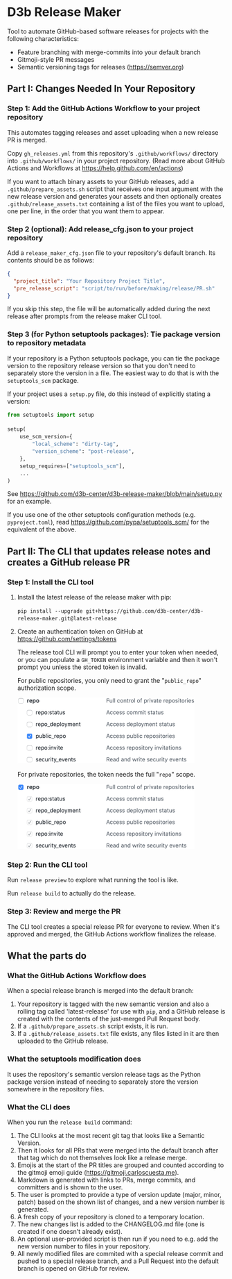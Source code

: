 # D3b Release Maker

Tool to automate GitHub-based software releases for projects with the following
characteristics:

- Feature branching with merge-commits into your default branch
- Gitmoji-style PR messages
- Semantic versioning tags for releases (<https://semver.org>)

## Part I: Changes Needed In Your Repository

### Step 1: Add the GitHub Actions Workflow to your project repository

This automates tagging releases and asset uploading when a new release PR is
merged.

Copy `gh_releases.yml` from this repository's `.github/workflows/` directory
into `.github/workflows/` in your project repository. (Read more about GitHub
Actions and Workflows at <https://help.github.com/en/actions>)

If you want to attach binary assets to your GitHub releases, add a
`.github/prepare_assets.sh` script that receives one input argument with the
new release version and generates your assets and then optionally creates
`.github/release_assets.txt` containing a list of the files you want to upload,
one per line, in the order that you want them to appear.

### Step 2 (optional): Add release_cfg.json to your project repository

Add a `release_maker_cfg.json` file to your repository's default branch. Its
contents should be as follows:

```json
{
  "project_title": "Your Repository Project Title",
  "pre_release_script": "script/to/run/before/making/release/PR.sh"
}
```

If you skip this step, the file will be automatically added during the next
release after prompts from the release maker CLI tool.

### Step 3 (for Python setuptools packages): Tie package version to repository metadata

If your repository is a Python setuptools package, you can tie the package
version to the repository release version so that you don't need to separately
store the version in a file. The easiest way to do that is with the
`setuptools_scm` package.

If your project uses a `setup.py` file, do this instead of explicitly stating a
version:

```Python
from setuptools import setup

setup(
    use_scm_version={
        "local_scheme": "dirty-tag",
        "version_scheme": "post-release",
    },
    setup_requires=["setuptools_scm"],
    ...
)
```

See <https://github.com/d3b-center/d3b-release-maker/blob/main/setup.py> for
an example.

If you use one of the other setuptools configuration methods (e.g.
`pyproject.toml`), read <https://github.com/pypa/setuptools_scm/> for the
equivalent of the above.

## Part II: The CLI that updates release notes and creates a GitHub release PR

### Step 1: Install the CLI tool

1. Install the latest release of the release maker with pip:

    `pip install --upgrade git+https://github.com/d3b-center/d3b-release-maker.git@latest-release`

2. Create an authentication token on GitHub at https://github.com/settings/tokens

    The release tool CLI will prompt you to enter your token when needed, or
    you can populate a `GH_TOKEN` environment variable and then it won't prompt
    you unless the stored token is invalid.

    For public repositories, you only need to grant the "`public_repo`"
    authorization scope.

    <img alt="public scope screenshot" src="img/public_scope_token.png" width="409">

    For private repositories, the token needs the full "`repo`" scope.

    <img alt="private scope screenshot" src="img/private_scope_token.png" width="409">

### Step 2: Run the CLI tool

Run `release preview` to explore what running the tool is like.

Run `release build` to actually do the release.

### Step 3: Review and merge the PR

The CLI tool creates a special release PR for everyone to review. When it's
approved and merged, the GitHub Actions workflow finalizes the release.

## What the parts do

### What the GitHub Actions Workflow does

When a special release branch is merged into the default branch:

1. Your repository is tagged with the new semantic version and also a rolling
   tag called 'latest-release' for use with `pip`, and a GitHub release is
   created with the contents of the just-merged Pull Request body.
2. If a `.github/prepare_assets.sh` script exists, it is run.
3. If a `.github/release_assets.txt` file exists, any files listed in it are
   then uploaded to the GitHub release.

### What the setuptools modification does

It uses the repository's semantic version release tags as the Python package
version instead of needing to separately store the version somewhere in the
repository files.

### What the CLI does

When you run the `release build` command:

1. The CLI looks at the most recent git tag that looks like a Semantic Version.
2. Then it looks for all PRs that were merged into the default branch after that
   tag which do not themselves look like a release merge.
3. Emojis at the start of the PR titles are grouped and counted according to
   the gitmoji emoji guide (<https://gitmoji.carloscuesta.me>).
4. Markdown is generated with links to PRs, merge commits, and committers and is
   shown to the user.
5. The user is prompted to provide a type of version update (major, minor,
   patch) based on the shown list of changes, and a new version number is
   generated.
6. A fresh copy of your repository is cloned to a temporary location.
7. The new changes list is added to the CHANGELOG.md file (one is created if
   one doesn't already exist).
8. An optional user-provided script is then run if you need to e.g. add the new
   version number to files in your repository.
9. All newly modified files are commited with a special release commit and
   pushed to a special release branch, and a Pull Request into the default
   branch is opened on GitHub for review.
